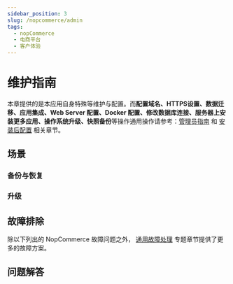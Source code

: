 ```yaml
---
sidebar_position: 3
slug: /nopcommerce/admin
tags:
  - nopCommerce
  - 电商平台
  - 客户体验
---
```


# 维护指南

本章提供的是本应用自身特殊等维护与配置。而**配置域名、HTTPS设置、数据迁移、应用集成、Web Server 配置、Docker 配置、修改数据库连接、服务器上安装更多应用、操作系统升级、快照备份**等操作通用操作请参考：[管理员指南](../administrator) 和 [安装后配置](../install/setup/) 相关章节。

## 场景

### 备份与恢复

### 升级


## 故障排除

除以下列出的 NopCommerce 故障问题之外， [通用故障处理](../troubleshooting) 专题章节提供了更多的故障方案。 

## 问题解答
